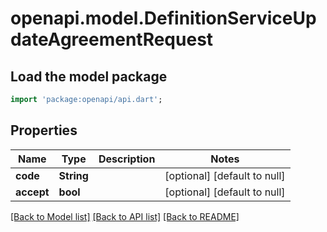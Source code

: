 # openapi.model.DefinitionServiceUpdateAgreementRequest

## Load the model package
```dart
import 'package:openapi/api.dart';
```

## Properties
Name | Type | Description | Notes
------------ | ------------- | ------------- | -------------
**code** | **String** |  | [optional] [default to null]
**accept** | **bool** |  | [optional] [default to null]

[[Back to Model list]](../README.md#documentation-for-models) [[Back to API list]](../README.md#documentation-for-api-endpoints) [[Back to README]](../README.md)



